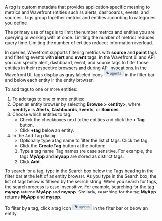 A *tag* is custom metadata that provides application-specific meaning to metrics and Wavefront entities such as alerts, dashboards, events, and sources. Tags group together metrics and entities according to categories you define.

The primary use of tags is to limit the number metrics and entities you are querying or working with at once. Limiting the number of metrics reduces query time. Limiting the number of entities reduces information overload.

In queries, Wavefront supports filtering metrics with **source** and **point** tags and filtering events with **alert** and **event** tags. In the Wavefront UI and API you can specify alert, dashboard, event, and source tags to filter those entities in their respective browsers and during API invocations. In the Wavefront UI, tags display as gray labeled icons ![agents tag](images/agents_tag.png#inline) in the filter bar and below each entity in the entity browser.

To add tags to one or more entities:

1. To add tags to one or more entities:
1. Open an entity browser by selecting **Browse \> \<entity\>**, where **\<entity\>** is **Alerts**, **Dashboards**, **Events**, or **Sources**.
1. Choose which entities to tag:
    - Check the checkboxes next to the entities and click the **+ Tag** button.
    - Click **+tag** below an entity.
1. In the Add Tag dialog:
    - Optionally type a tag name to filter the list of tags. Click the tag.
    - Click the **Create Tag** button at the bottom:
    1. Type a tag name. Tag names are case sensitive. For example, the tags **MyApp** and **myapp** are stored as distinct tags.
    1. Click **Add**.

To search for a tag, type in the Search box below the Tags heading in the filter bar at the left of an entity browser. As you type in the Search box, the list of tags below is filtered by the search string. When you search for tags, the search process is case insensitive. For example, searching for the tag **myapp** returns **MyApp** and **myapp**. Similarly, searching for the tag **MyApp** returns **MyApp** and **myapp**.

To filter by a tag, click a tag icon ![agents tag](images/agents_tag.png#inline) in the filter bar or below an entity.
